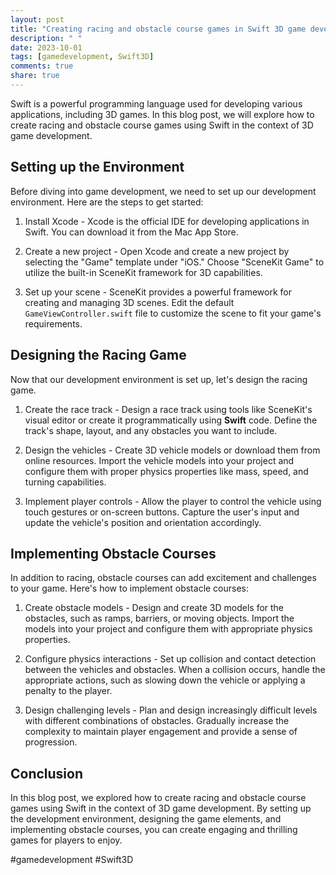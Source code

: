 ```yaml
---
layout: post
title: "Creating racing and obstacle course games in Swift 3D game development"
description: " "
date: 2023-10-01
tags: [gamedevelopment, Swift3D]
comments: true
share: true
---
```


Swift is a powerful programming language used for developing various applications, including 3D games. In this blog post, we will explore how to create racing and obstacle course games using Swift in the context of 3D game development.

## Setting up the Environment

Before diving into game development, we need to set up our development environment. Here are the steps to get started:

1. Install Xcode - Xcode is the official IDE for developing applications in Swift. You can download it from the Mac App Store.

2. Create a new project - Open Xcode and create a new project by selecting the "Game" template under "iOS." Choose "SceneKit Game" to utilize the built-in SceneKit framework for 3D capabilities.

3. Set up your scene - SceneKit provides a powerful framework for creating and managing 3D scenes. Edit the default `GameViewController.swift` file to customize the scene to fit your game's requirements.

## Designing the Racing Game

Now that our development environment is set up, let's design the racing game.

1. Create the race track - Design a race track using tools like SceneKit's visual editor or create it programmatically using **Swift** code. Define the track's shape, layout, and any obstacles you want to include.

2. Design the vehicles - Create 3D vehicle models or download them from online resources. Import the vehicle models into your project and configure them with proper physics properties like mass, speed, and turning capabilities.

3. Implement player controls - Allow the player to control the vehicle using touch gestures or on-screen buttons. Capture the user's input and update the vehicle's position and orientation accordingly.

## Implementing Obstacle Courses

In addition to racing, obstacle courses can add excitement and challenges to your game. Here's how to implement obstacle courses:

1. Create obstacle models - Design and create 3D models for the obstacles, such as ramps, barriers, or moving objects. Import the models into your project and configure them with appropriate physics properties.

2. Configure physics interactions - Set up collision and contact detection between the vehicles and obstacles. When a collision occurs, handle the appropriate actions, such as slowing down the vehicle or applying a penalty to the player.

3. Design challenging levels - Plan and design increasingly difficult levels with different combinations of obstacles. Gradually increase the complexity to maintain player engagement and provide a sense of progression.

## Conclusion

In this blog post, we explored how to create racing and obstacle course games using Swift in the context of 3D game development. By setting up the development environment, designing the game elements, and implementing obstacle courses, you can create engaging and thrilling games for players to enjoy.

#gamedevelopment #Swift3D